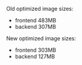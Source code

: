 Old optimized image sizes:
- frontend 483MB
- backend 307MB

New optimized image sizes:
- frontend 303MB 
- backend 127MB

